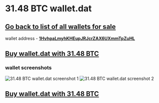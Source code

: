 # 31.48 BTC wallet.dat

## [Go back to list of all wallets for sale](https://mady2030.github.io/walletBTC/)

wallet address - **[1HvhpaLmyhKHEupJRJcrZAX6UXmmTpZuHL](https://www.blockchain.com/btc/address/1HvhpaLmyhKHEupJRJcrZAX6UXmmTpZuHL)**

## [Buy wallet.dat with 31.48 BTC](https://satoshidisk.com/pay/CBZfN6)

### wallet screenshots
![31.48 BTC wallet.dat screenshot 1](https://i.imgur.com/XYUqiWY.png)
![31.48 BTC wallet.dat screenshot 2](https://i.imgur.com/D7fZH3P.png)

## [Buy wallet.dat with 31.48 BTC](https://satoshidisk.com/pay/CBZfN6)